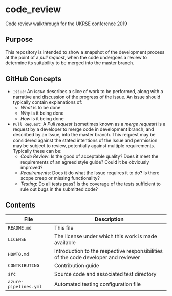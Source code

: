 # code_review
Code review walkthrough for the UKRSE conference 2019

## Purpose

This repository is intended to show a snapshot of the development process at
the point of a _pull request_, when the code undergoes a review to determine
its suitability to be merged into the master branch.

## GitHub Concepts

 * `Issue`: An _Issue_ describes a slice of work to be performed, along with a narrative and discussion of the progress of the issue. An issue should typically contain explanations of:
   * _What_ is to be done
   * _Why_ is it being done
   * _How_ is it being done
 * `Pull Request`: A _Pull request_ (sometimes known as a _merge request_) is a request by a developer to merge code in development branch, and described by an Issue, into the master branch. This request may be considered against the stated intentions of the Issue and permission may be subject to review, potentially against multiple requirements. Typically these can be:
   * _Code Review_: Is the good of acceptable quality? Does it meet the requirements of an agreed style guide? Could it be obviously improved?
   * _Requirements_: Does it do what the Issue requires it to do? Is there scope creep or missing functionality?
   * _Testing_: Do all tests pass? Is the coverage of the tests sufficient to rule out bugs in the submitted code?

## Contents

| File                  | Description |
| --------------------- | ----------- |
| `README.md`           | This file |
| `LICENSE`             | The license under which this work is made available |
| `HOWTO.md`            | Introduction to the respective responsibilities of the code developer and reviewer |
| `CONTRIBUTING`        | Contribution guide |
| `src`                 | Source code and associated test directory |
| `azure-pipelines.yml` | Automated testing configuration file | 
